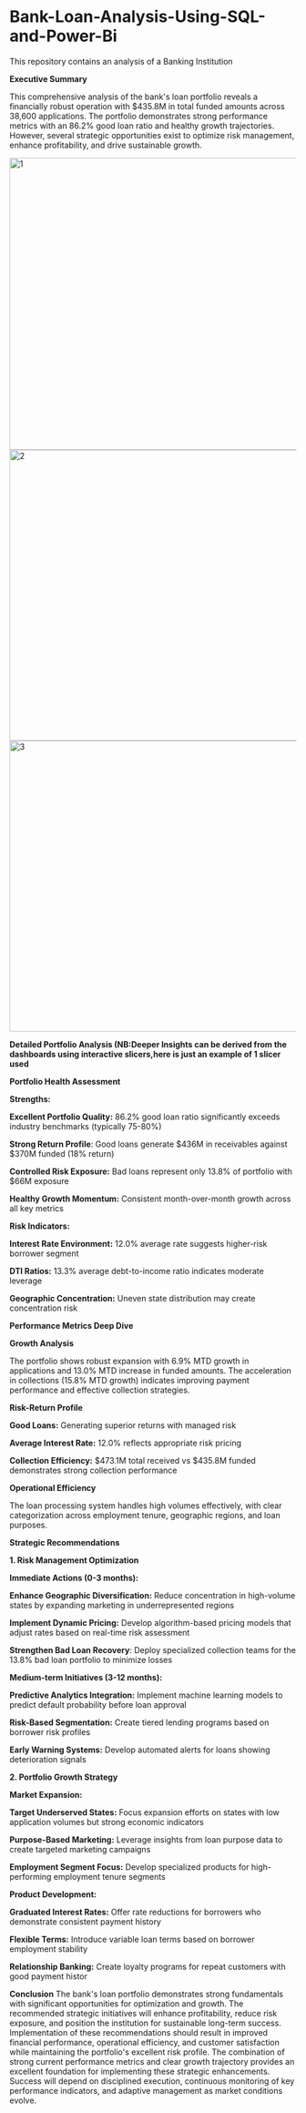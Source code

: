 # Bank-Loan-Analysis-Using-SQL-and-Power-Bi
This repository contains an analysis of a Banking Institution

**Executive Summary**

This comprehensive analysis of the bank's loan portfolio reveals a financially robust operation with $435.8M in total funded amounts across 38,600 applications. The portfolio demonstrates strong performance metrics with an 86.2% good loan ratio and healthy growth trajectories. However, several strategic opportunities exist to optimize risk management, enhance profitability, and drive sustainable growth.

<img width="930" height="513" alt="1" src="https://github.com/user-attachments/assets/1ed8c2ac-93b3-4e7f-bc64-a7eb7513d2a2" />


<img width="904" height="511" alt="2" src="https://github.com/user-attachments/assets/a294d121-2920-44e0-a00a-3e0b5106d6f7" />


<img width="897" height="511" alt="3" src="https://github.com/user-attachments/assets/3b71489a-42d1-433e-8901-44e91d5fe078" />




**Detailed Portfolio Analysis (NB:Deeper Insights can be derived from the dashboards using interactive slicers,here is just an example of 1 slicer used**

**Portfolio Health Assessment**

**Strengths:**

**Excellent Portfolio Quality:** 86.2% good loan ratio significantly exceeds industry benchmarks (typically 75-80%)

**Strong Return Profile**: Good loans generate $436M in receivables against $370M funded (18% return)

**Controlled Risk Exposure:** Bad loans represent only 13.8% of portfolio with $66M exposure

**Healthy Growth Momentum:** Consistent month-over-month growth across all key metrics

**Risk Indicators:**

**Interest Rate Environment:** 12.0% average rate suggests higher-risk borrower segment

**DTI Ratios:** 13.3% average debt-to-income ratio indicates moderate leverage

**Geographic Concentration:** Uneven state distribution may create concentration risk

**Performance Metrics Deep Dive**

**Growth Analysis**

The portfolio shows robust expansion with 6.9% MTD growth in applications and 13.0% MTD increase in funded amounts. The acceleration in collections (15.8% MTD growth) indicates improving payment performance and effective collection strategies.

**Risk-Return Profile**

**Good Loans:** Generating superior returns with managed risk

**Average Interest Rate:** 12.0% reflects appropriate risk pricing

**Collection Efficiency:** $473.1M total received vs $435.8M funded demonstrates strong collection performance

**Operational Efficiency**

The loan processing system handles high volumes effectively, with clear categorization across employment tenure, geographic regions, and loan purposes.

**Strategic Recommendations**

**1. Risk Management Optimization**

**Immediate Actions (0-3 months):**

**Enhance Geographic Diversification:** Reduce concentration in high-volume states by expanding marketing in underrepresented regions

**Implement Dynamic Pricing:** Develop algorithm-based pricing models that adjust rates based on real-time risk assessment

**Strengthen Bad Loan Recovery**: Deploy specialized collection teams for the 13.8% bad loan portfolio to minimize losses

**Medium-term Initiatives (3-12 months):**

**Predictive Analytics Integration:** Implement machine learning models to predict default probability before loan approval

**Risk-Based Segmentation:** Create tiered lending programs based on borrower risk profiles

**Early Warning Systems:** Develop automated alerts for loans showing deterioration signals

**2. Portfolio Growth Strategy**

**Market Expansion:**

**Target Underserved States:** Focus expansion efforts on states with low application volumes but strong economic indicators

**Purpose-Based Marketing:** Leverage insights from loan purpose data to create targeted marketing campaigns

**Employment Segment Focus:** Develop specialized products for high-performing employment tenure segments

**Product Development:**

**Graduated Interest Rates:** Offer rate reductions for borrowers who demonstrate consistent payment history

**Flexible Terms:** Introduce variable loan terms based on borrower employment stability

**Relationship Banking:** Create loyalty programs for repeat customers with good payment histor

**Conclusion**
The bank's loan portfolio demonstrates strong fundamentals with significant opportunities for optimization and growth. The recommended strategic initiatives will enhance profitability, reduce risk exposure, and position the institution for sustainable long-term success. Implementation of these recommendations should result in improved financial performance, operational efficiency, and customer satisfaction while maintaining the portfolio's excellent risk profile.
The combination of strong current performance metrics and clear growth trajectory provides an excellent foundation for implementing these strategic enhancements. Success will depend on disciplined execution, continuous monitoring of key performance indicators, and adaptive management as market conditions evolve.

